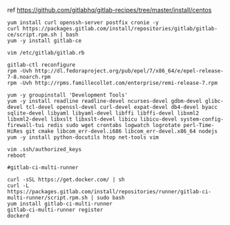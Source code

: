 ref https://github.com/gitlabhq/gitlab-recipes/tree/master/install/centos


    yum install curl openssh-server postfix cronie -y
    curl https://packages.gitlab.com/install/repositories/gitlab/gitlab-ce/script.rpm.sh | bash
    yum -y install gitlab-ce

    vim /etc/gitlab/gitlab.rb 

    gitlab-ctl reconfigure
    rpm -Uvh http://dl.fedoraproject.org/pub/epel/7/x86_64/e/epel-release-7-8.noarch.rpm
    rpm -Uvh http://rpms.famillecollet.com/enterprise/remi-release-7.rpm

    yum -y groupinstall 'Development Tools'
    yum -y install readline readline-devel ncurses-devel gdbm-devel glibc-devel tcl-devel openssl-devel curl-devel expat-devel db4-devel byacc sqlite-devel libyaml libyaml-devel libffi libffi-devel libxml2 libxml2-devel libxslt libxslt-devel libicu libicu-devel system-config-firewall-tui redis sudo wget crontabs logwatch logrotate perl-Time-HiRes git cmake libcom_err-devel.i686 libcom_err-devel.x86_64 nodejs
    yum -y install python-docutils htop net-tools vim

    vim .ssh/authorized_keys
    reboot

    #gitlab-ci-multi-runner
    
    curl -sSL https://get.docker.com/ | sh
    curl -L https://packages.gitlab.com/install/repositories/runner/gitlab-ci-multi-runner/script.rpm.sh | sudo bash
    yum install gitlab-ci-multi-runner
    gitlab-ci-multi-runner register
    dockerd

